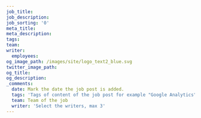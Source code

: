 ```yaml
---
job_title:
job_description:
job_sorting: '0'
meta_title:
meta_description:
tags:
team:
writer:
  employees:
og_image_path: /images/site/logo_text2_blue.svg
twitter_image_path:
og_title:
og_description:
_comments:
  date: Mark the date the job post is added.
  tags: 'Tags of content of the job post for example "Google Analytics", "GitHub" etc'
  team: Team of the job
  writer: 'Select the writers, max 3'
---
```


